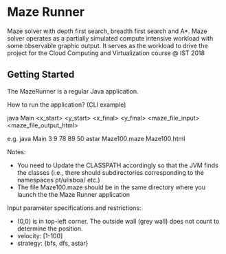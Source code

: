 # Maze Runner

Maze solver with depth first search, breadth first search and A*.
Maze solver operates as a partially simulated compute intensive workload with some observable graphic output.
It serves as the workload to drive the project for the Cloud Computing and Virtualization course @ IST 2018

## Getting Started

The MazeRunner is a regular Java application.

How to run the application? (CLI example)

java Main <x_start> <y_start> <x_final> <y_final> <velocity> <strategy> <maze_file_input> <maze_file_output_html>

e.g. java Main 3 9 78 89 50 astar Maze100.maze Maze100.html

Notes: 
- You need to Update the CLASSPATH accordingly so that the JVM finds the classes (i.e., there should subdirectories corresponding to the namespaces pt/ulisboa/ etc.)
- The file Maze100.maze should be in the same directory where you launch the the Maze Runner application

Input parameter specifications and restrictions:
- (0,0) is in top-left corner. The outside wall (grey wall) does not count to determine the position.
- velocity: [1-100]
- strategy: {bfs, dfs, astar}
